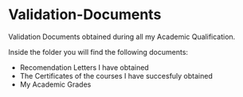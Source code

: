 # Validation-Documents
Validation Documents obtained during all my Academic Qualification.

Inside the folder you will find the following documents:

  - Recomendation Letters I have obtained
  - The Certificates of the courses I have succesfuly obtained 
  - My Academic Grades
